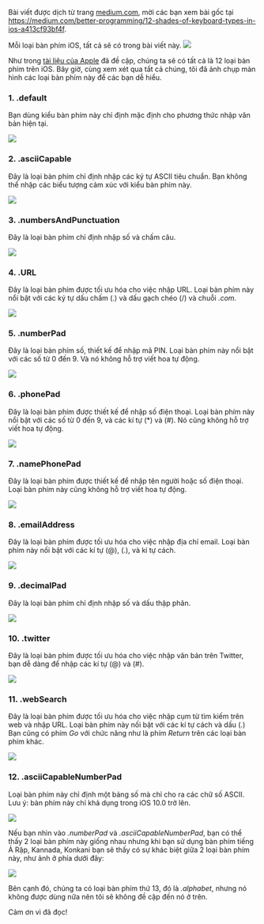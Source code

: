 Bài viết được dịch từ trang [medium.com](https://medium.com), mời các bạn xem bài gốc tại https://medium.com/better-programming/12-shades-of-keyboard-types-in-ios-a413cf93bf4f.

Mỗi loại bàn phím iOS, tất cả sẽ có trong bài viết này.
![](https://images.viblo.asia/1a091bdc-6c5a-4adb-9e7a-3e7ab2d1baa6.png)

Như trong [tài liệu của Apple](https://developer.apple.com/documentation/uikit/uikeyboardtype) đã đề cập, chúng ta sẽ có tất cả là 12 loại bàn phím trên iOS.
Bây giờ, cùng xem xét qua tất cả chúng, tôi đã ảnh chụp màn hình các loại bàn phím này để các bạn dễ hiểu.

### 1. .default
Bạn dùng kiểu bàn phím này chỉ định mặc định cho phương thức nhập văn bản hiện tại.

![](https://images.viblo.asia/cfe51f7c-0644-43ac-ac5a-aa5873715c5f.png)

### 2. .asciiCapable
Đây là loại bàn phím chỉ định nhập các ký tự ASCII tiêu chuẩn.
Bạn không thể nhập các biểu tượng cảm xúc với kiểu bàn phím này.

![](https://images.viblo.asia/de75ec73-b9f4-48e9-9846-51d368900130.png)

### 3. .numbersAndPunctuation
Đây là loại bàn phím chỉ định nhập số và chấm câu.

![](https://images.viblo.asia/c3c2075f-a9df-4935-961e-1350d1b8648b.png)

### 4. .URL
Đây là loại bàn phím được tối ưu hóa cho việc nhập URL.
Loại bàn phím này nổi bật với các ký tự dấu chấm (.) và dấu gạch chéo (/) và chuỗi *.com*.

![](https://images.viblo.asia/7eec76d3-e205-478a-adad-91ded5cc8879.png)

### 5. .numberPad
Đây là loại bàn phím số, thiết kế để nhập mã PIN.
Loại bàn phím này nổi bật với các số từ 0 đến 9. 
Và nó không hỗ trợ viết hoa tự động.

![](https://images.viblo.asia/d30dae40-f979-44e5-937c-1ce796db0f76.png)

### 6. .phonePad
Đây là loại bàn phím được thiết kế để nhập số điện thoại.
Loại bàn phím này nổi bật với các số từ 0 đến 9, và các kí tự (*) và (#).
Nó cũng không hỗ trợ viết hoa tự động.

![](https://images.viblo.asia/f7bab345-c8a4-4ad8-859d-3801bfffdb10.png)

### 7. .namePhonePad
Đây là loại bàn phím được thiết kế để nhập tên người hoặc số điện thoại.
Loại bàn phím này cũng không hỗ trợ viết hoa tự động.

![](https://images.viblo.asia/48a09f39-6649-48c1-9cf5-3cb674a3b2b0.png)

### 8. .emailAddress
Đây là loại bàn phím được tối ưu hóa cho việc nhập địa chỉ email.
Loại bàn phím này nối bật với các kí tự (@), (.), và kí tự cách.

![](https://images.viblo.asia/e0a037a2-02e9-44ff-b0d0-3cd6eeccaa23.png)

### 9. .decimalPad
Đây là loại bàn phím chỉ định nhập số và dấu thập phân.

![](https://images.viblo.asia/7152ea0d-331d-46bd-93de-7e2d28cfe61d.png)

### 10. .twitter
Đây là loại bàn phím được tối ưu hóa cho việc nhập văn bản trên Twitter, bạn dễ dàng để nhập các kí tự (@) và (#).

![](https://images.viblo.asia/92279f8d-40bc-4351-aa0b-341e55146705.png)

### 11. .webSearch
Đây là loại bàn phím được tối ưu hóa cho việc nhập cụm từ tìm kiếm trên web và nhập URL.
Loại bàn phím này nối bật với các kí tự cách và dấu (.)
Bạn cũng có phím *Go* với chức năng như là phím *Return* trên các loại bàn phím khác.

![](https://images.viblo.asia/d0c12781-051f-4165-ae0d-2b2acb2c5ea9.png)

### 12. .asciiCapableNumberPad
Loại bàn phím này chỉ định một bảng số mà chỉ cho ra các chữ số ASCII.
Lưu ý: bàn phím này chỉ khả dụng trong iOS 10.0 trở lên.

![](https://images.viblo.asia/e84586a6-2bad-4489-a795-27f366f3b7f9.png)

Nếu bạn nhìn vào *.numberPad* và *.asciiCapableNumberPad*, bạn có thể thấy 2 loại bàn phím này giống nhau nhưng khi bạn sử dụng bàn phím tiếng Ả Rập, Kannada, Konkani bạn sẽ thấy có sự khác biệt giữa 2 loại bàn phím này, như ảnh ở phía dưới đây:

![](https://images.viblo.asia/21eed656-86d8-43fc-ac67-cb13e9236a81.png)

Bên cạnh đó, chúng ta có loại bàn phím thứ 13, đó là *.alphabet*, nhưng nó không được dùng nữa nên tôi sẽ không đề cập đến nó ở trên.

Cảm ơn vì đã đọc!